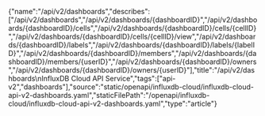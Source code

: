 {"name":"/api/v2/dashboards","describes":["/api/v2/dashboards","/api/v2/dashboards/{dashboardID}","/api/v2/dashboards/{dashboardID}/cells","/api/v2/dashboards/{dashboardID}/cells/{cellID}","/api/v2/dashboards/{dashboardID}/cells/{cellID}/view","/api/v2/dashboards/{dashboardID}/labels","/api/v2/dashboards/{dashboardID}/labels/{labelID}","/api/v2/dashboards/{dashboardID}/members","/api/v2/dashboards/{dashboardID}/members/{userID}","/api/v2/dashboards/{dashboardID}/owners","/api/v2/dashboards/{dashboardID}/owners/{userID}"],"title":"/api/v2/dashboards\nInfluxDB Cloud API Service","tags":["api-v2","dashboards"],"source":"static/openapi/influxdb-cloud/influxdb-cloud-api-v2-dashboards.yaml","staticFilePath":"/openapi/influxdb-cloud/influxdb-cloud-api-v2-dashboards.yaml","type":"article"}

